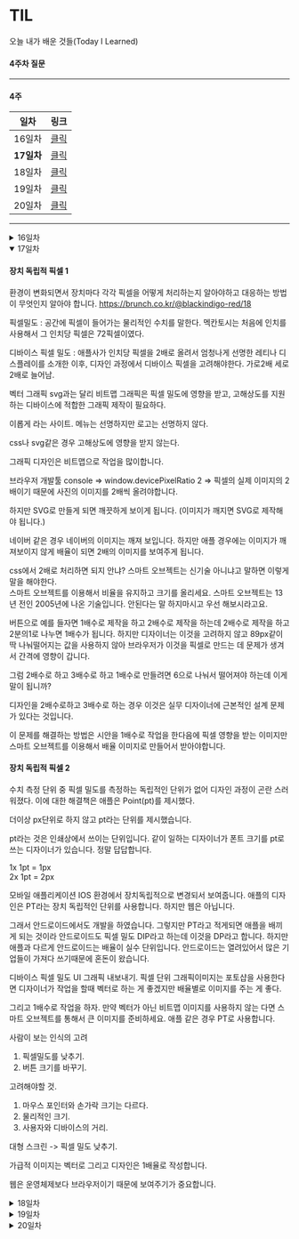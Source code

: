 # TIL
오늘 내가 배운 것들(Today I Learned)   

#### 4주차 질문

--------------------------------------------------

#### 4주 

| 일차                    | 링크                      |
| --------------------- | ----------------------- |
| 16일차                  | <a href="#16day">클릭</a> |
| <strong>17일차</strong> | <a href="#17day">클릭</a> |
| 18일차                  | <a href="#18day">클릭</a> |
| 19일차                  | <a href="#19day">클릭</a> |
| 20일차                  | <a href="#20day">클릭</a> |

---------------------------------------------------



<details id="16day">
  <summary>16일차</summary>

  #### 반응형 웹이란? (RWD)
  Responsive Web Design -> 반응형 웹 디자인  
  과거를 답습하는 것은 이제 그만! 

  답습 => 전부터 해 내려오거나 있던 방식이나 수법을 비판적으로 검토하지 않고, 있는  그대로 받아들이거나 따름.  
  원래그랬어? 실무에서 많이 말하는데 원래 그런 것은 없습니다.  
  
  이세대가 필요하는 기술을 가지고 클라이언트의 요구사항을 구현해 내는 것이 필요합니다.

  오늘을 연구하고 만들어야 합니다. 사용자의 인터페이스 환경을 여러분이 만들어 내는 것이 필요합니다. 테크놀로지의 반전으로 월드 와이드 웹은 데스크톱을 벗어나 세상 모든 기기에서 이용 가능해졌다.

  우리가 만들어야하는 것은 서비스고 서비스는 사용자에게 제공되는 내용 콘텐츠와 컨텍스트 입니다. 

  테크놀로지의 발전은 디자인 바운더리를 변경시켰습니다. 제한된 환경에서 벗어나 무한대의 환경으로 진화되고 있는 것이 웹이다.

  그 안에 들어가는 설계를 우리가 해야한다. 사용자의 경험을 유연하게 확장 시켜야 한다.

  컨텐츠는 물과 같고 어떤 용기에 담든 성질은 똑같다.

  반응형 웹 시대를 위한 디자인. 다양한 디바이스에 사용자에게 제공하는 컨텐츠를 담아내는 것. 

  반응형 웹 디자인이란? 사용자의 환경(스크린 사이즈, 플랫폼, 회전방향 등)을 고려하여 응답할 수 있도록 제작하는 것을 말한다.

  2010년 Ethan Marcotte 반응형웹 => 디바이스에서 콘텐츠를 감추거나 격리시키는 것보다 최적화된 뷰를 사용자에게 제공하여 콘텐츠를 효율적으로 담는 것이 우리가 수행해야 할 일입니다.

  #### 콘텐츠 구성 
  
  반응형 웹 프로젝트를 시작하기 전 무엇을 고려하고, 알아야 할까?

  ```
  1. 콘텐츠 전략 (Content strategy)
  2. 유연한 그리드 레이아웃 (Flexible grid layout)
  3. 유연한 이미지 / 미디어 (Flexible images and media)
  4. 디바이스 픽셀 밀도 (Device Pixel Density)
  5. 중단점 / 미디어 쿼리 (Breakpoint and Media queries)
  ```

  [콘텐츠 전략]
  콘텐츠의 구조를 치밀하게 분석하지 않고는 좋은 사용자 경험을 제공하기 어렵다.
  고정된 가로 폭과 해상도에서 콘텐츠가 영구적으로 자리 잡았던 디자인은 과거의 것이 되었다. 다양하게 변화되는 가로 폭과 해상도에 최적의 경험을 제공할 수 있는 무용술이 필요로 한다.

  [콘텐츠 쌓임]
  4컬럼 레이아웃 디자인의 화면 폭이 줄어들 경우 쌓이는 것은 불가피하다. 4->3->2->1
  하지만 중요한 정보가 1번이 아닐 수가 있다.

  [콘텐츠 순서]
  중요한 컨텐츠는 우선적으로 보여야 합니다. 크기가 작은 모바일 환경에서 우선적으로 보여져야 할 콘텐츠가 무엇인지 고려해야 함을 말한다.

  [콘텐츠 맞물림]
  상황에 따라서는 순서가 뒤섞이는 구조로 보여야한다. float나 position이 아닌 플렉시블 같은 레이아웃 기술을 사용해야한다. 

  [플렉시블 박스]
  콘텐츠 중심 전략, 콘텐츠 구성(안무법)등을 원활하게 구현하기 위한 새로운 레이아웃 기술이 요구되었다.

  #### 유연한 그리드
  RWD에서는 픽셀이 아닌, 상대 단위를 사용해야 하기에 픽셀을 상대 단위로 바꾸는 계산식을 사용해야 한다. 
  그리드 퍼센트  (전체PX / 현제PX) X 100

  [테크니컬 이슈]
  물처럼 흐르는 유연한 레이아웃을 구현할 경우 발생하는 테크니컬 이슈는 정확하게 정수로 떨어지지 않는 픽셀의 경우 각각 브라우저가 처리하는 방식이 달라서 퍼센트 값을 픽셀로 변경하는 과정이 발생한다.

  // 보충

  #### 유연한 이미지
  이미지를 포함하는 컨테이너 요소의 폭에 맞쳐 크기가 변경되는 이미지를 말한다. 

  콘텐츠 이미지   
  width: 100%;
  height: auto;

  콘텐츠 배경이미지 (height: 0px)  
  responsive-scale-bg {
    width: 100%;
    padding-bottom: 66.666666667%;
    background: url(img/fluid/image-1440x960.jpg);
    background-size: cover;
  }

  #### 재단 이미지
  컨테이너 요소의 폭에 맞쳐 크기가 동적으로 잘려지는 이미지를 말합니다.

  width: 100%;
  height: 960px;
  background-image: url(img/fluid/image-1440x960.jpg) center top;
  background-size: cover;


  #### 유연한 미디어
  유연한 아이프레임은 아이프레임을 포함하는 컨테이너 요소의 폭에 맞춰 크기가 변경되는 것을 말한다.

  비디오 같은 경우 width: 100% height: auto만 있어도 됩니다.

  ~~  {
    position: relative;
    padding-bottom: 56.25%;
    height:0;
    overflow: hidden;
    max-width: 100%
  }

  ~~ iframe {
    position: absolute;
    top: 0;
    left: 0;
    width: 100%;
    height: 100%;
  }

</details>

<details open id="17day">
  <summary>17일차</summary>

  #### 장치 독립적 픽셀 1

  환경이 변화되면서 장치마다 각각 픽셀을 어떻게 처리하는지 알아야하고 대응하는 방법이 무엇인지 알아야 합니다.
  https://brunch.co.kr/@blackindigo-red/18

  픽셀밀도 : 공간에 픽셀이 들어가는 물리적인 수치를 말한다. 
  멕칸토시는 처음에 인치를 사용해서 그 인치당 픽셀은 72픽셀이였다.

  디바이스 픽셀 밀도 : 애플사가 인치당 픽셀을 2배로 올려서 엄청나게 선명한 레티나 디스플레이를 소개한 이후, 디자인 과정에서 디바이스 픽셀을 고려해야한다.
  가로2배 세로 2배로 늘어남.

  벡터 그래픽 svg과는 달리 비트맵 그래픽은 픽셀 밀도에 영향을 받고, 고해상도를 지원하는 디바이스에 적합한 그래픽 제작이 필요하다.

  이롭게 라는 사이트. 메뉴는 선명하지만 로고는 선명하지 않다.

  css나 svg같은 경우 고해상도에 영향을 받지 않는다. 

  그래픽 디자인은 비트맵으로 작업을 많이합니다. 

  브라우저 개발툴 console => window.devicePixelRatio
  2 => 픽셀의 실제 이미지의 2배이기 때문에 사진의 이미지를 2배씩 올려야합니다.

  하지만 SVG로 만들게 되면 깨끗하게 보이게 됩니다.
  (이미지가 깨지면 SVG로 제작해야 됩니다.)

  네이버 같은 경우 네이버의 이미지는 깨져 보입니다. 하지만 애플 경우에는 이미지가 깨져보이지 않게 배율이 되면 2배의 이미지를 보여주게 됩니다.

  css에서 2배로 처리하면 되지 안냐? 스마트 오브젝트는 신기술 아니냐고 말하면 이렇게 말을 해야한다.  
  스마트 오브젝트를 이용해서 비율을 유지하고 크기를 올리세요. 스마트 오브젝트는 13년 전인 2005년에 나온 기술입니다. 안된다는 말 하지마시고 우선 해보시라고요.

  버튼으로 예를 들자면 1배수로 제작을 하고 2배수로 제작을 하는데 2배수로 제작을 하고 2분의1로 나누면 1배수가 됩니다. 하지만 디자이너는 이것을 고려하지 않고 89px같이 딱 나눠떨어지는 값을 사용하지 않아 브라우저가 이것을 픽셀로 만드는 데 문제가 생겨서 간격에 영향이 갑니다. 

  그럼 2배수로 하고 3배수로 하고 1배수로 만들려면 6으로 나눠서 떨어져야 하는데 이게 말이 됩니까?

  디자인을 2배수로하고 3배수로 하는 경우 이것은 실무 디자이너에 근본적인 설계 문제가 있다는 것입니다. 

  이 문제를 해결하는 방법은 시안을 1배수로 작업을 한다음에 픽셀 영향을 받는 이미지만 스마트 오브젝트를 이용해서 배율 이미지로 만들어서 받아야합니다.

  #### 장치 독립적 픽셀 2
  
  수치 측정 단위 중 픽셀 밀도를 측정하는 독립적인 단위가 없어 디자인 과정이 곤란 스러워졌다. 이에 대한 해결책은 애플은 Point(pt)를 제시했다. 

  더이상 px단위로 하지 않고 pt라는 단위를 제시했습니다.

  pt라는 것은 인쇄상에서 쓰이는 단위입니다. 같이 일하는 디자이너가 폰트 크기를 pt로 쓰는 디자이너가 있습니다. 정말 답답합니다.

  1x 1pt = 1px  
  2x 1pt = 2px

  모바일 애플리케이션 IOS 환경에서 장치독립적으로 변경되서 보여줍니다. 애플의 디자인은 PT라는 장치 독립적인 단위를 사용합니다. 하지만 웹은 아닙니다.

  그래서 안드로이드에서도 개발을 하였습니다. 그렇지만 PT라고 적게되면 애플을 배끼게 되는 것이라 안드로이드도 픽셀 밀도 DIP라고 하는데 이것을 DP라고 합니다. 하지만 애플과 다르게 안드로이드는 배율이 실수 단위입니다. 안드로이드는 열려있어서 많은 기업들이 가져다 쓰기때문에 혼돈이 왔습니다.

  디바이스 픽셀 밀도 UI 그래픽 내보내기. 픽셀 단위 그래픽이미지는 포토샵을 사용한다면 디자이너가 작업을 할때 벡터로 하는 게 좋겠지만 배율별로 이미지를 주는 게 좋다.

  그리고 1배수로 작업을 하자. 만약 벡터가 아닌 비트맵 이미지를 사용하지 않는 다면 스마트 오브젝트를 통해서 큰 이미지를 준비하세요. 애플 같은 경우 PT로 사용합니다. 

  사람이 보는 인식의 고려 
  1. 픽셀밀도를 낮추기.
  2. 버튼 크기를 바꾸기.

  고려해야할 것.
  1. 마우스 포인터와 손가락 크기는 다르다.
  2. 물리적인 크기.
  3. 사용자와 디바이스의 거리.

  대형 스크린 -> 픽셀 밀도 낮추기.

  가급적 이미지는 벡터로 그리고 디자인은 1배율로 작성합니다.

  웹은 운영체제보다 브라우저이기 때문에 보여주기가 중요합니다.

</details>

<details id="18day">
  <summary>18일차</summary>
</details>

<details id="19day">
  <summary>19일차</summary>
</details>

<details id="20day">
  <summary>20일차</summary>
</details>